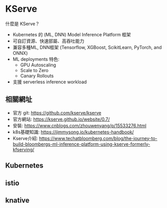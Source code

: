 # KServe
什麼是 KServe？

- Kubernetes 的 (ML, DNN)  Model Inference Platform 框架
- 可自訂資源、快速部屬、高吞吐能力
- 兼容多種ML, DNN框架 (Tensorflow, XGBoost, ScikitLearn, PyTorch, and ONNX)
- ML deployments 特色:
	- GPU Autoscaling
	- Scale to Zero
	- Canary Rollouts
- 支援 serverless inference workload 

## 相關網址
- 官方 git: https://github.com/kserve/kserve
- 官方網站: https://kserve.github.io/website/0.7/
- 安裝: https://www.cnblogs.com/zhouwenyang/p/15533276.html
- k8s基礎知識: https://jimmysong.io/kubernetes-handbook/
- Kserve介紹: https://www.techatbloomberg.com/blog/the-journey-to-build-bloombergs-ml-inference-platform-using-kserve-formerly-kfserving/


## Kubernetes

## istio

## knative
